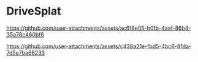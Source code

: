 # DriveSplat

https://github.com/user-attachments/assets/ac6f8e05-b0fb-4aaf-86b4-35a78c460bf6

https://github.com/user-attachments/assets/c438a21e-fbd5-4bc6-81da-7d5e7ba66233

